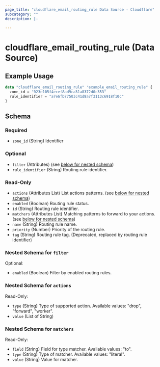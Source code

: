 ```yaml
---
page_title: "cloudflare_email_routing_rule Data Source - Cloudflare"
subcategory: ""
description: |-
  
---
```


# cloudflare_email_routing_rule (Data Source)



## Example Usage

```terraform
data "cloudflare_email_routing_rule" "example_email_routing_rule" {
  zone_id = "023e105f4ecef8ad9ca31a8372d0c353"
  rule_identifier = "a7e6fb77503c41d8a7f3113c6918f10c"
}
```

<!-- schema generated by tfplugindocs -->
## Schema

### Required

- `zone_id` (String) Identifier

### Optional

- `filter` (Attributes) (see [below for nested schema](#nestedatt--filter))
- `rule_identifier` (String) Routing rule identifier.

### Read-Only

- `actions` (Attributes List) List actions patterns. (see [below for nested schema](#nestedatt--actions))
- `enabled` (Boolean) Routing rule status.
- `id` (String) Routing rule identifier.
- `matchers` (Attributes List) Matching patterns to forward to your actions. (see [below for nested schema](#nestedatt--matchers))
- `name` (String) Routing rule name.
- `priority` (Number) Priority of the routing rule.
- `tag` (String) Routing rule tag. (Deprecated, replaced by routing rule identifier)

<a id="nestedatt--filter"></a>
### Nested Schema for `filter`

Optional:

- `enabled` (Boolean) Filter by enabled routing rules.


<a id="nestedatt--actions"></a>
### Nested Schema for `actions`

Read-Only:

- `type` (String) Type of supported action.
Available values: "drop", "forward", "worker".
- `value` (List of String)


<a id="nestedatt--matchers"></a>
### Nested Schema for `matchers`

Read-Only:

- `field` (String) Field for type matcher.
Available values: "to".
- `type` (String) Type of matcher.
Available values: "literal".
- `value` (String) Value for matcher.



